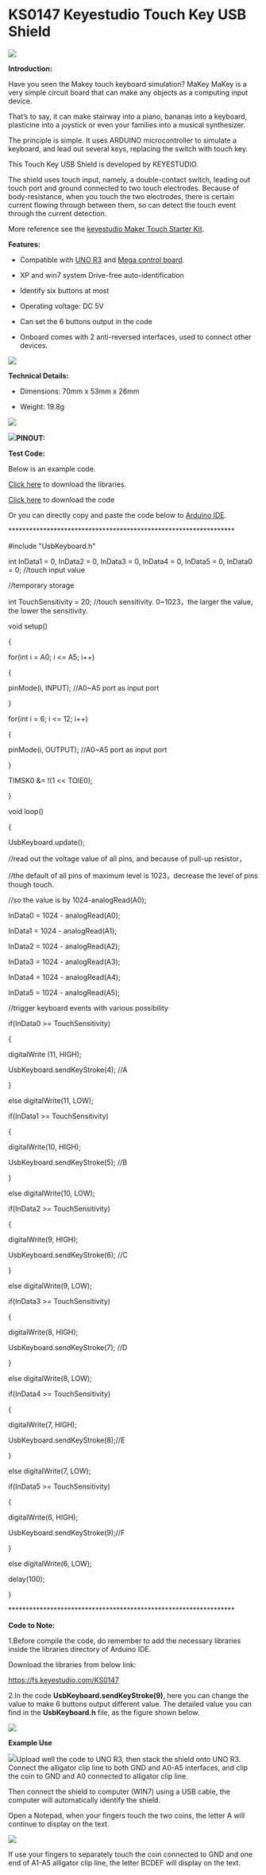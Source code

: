 # **KS0147 Keyestudio Touch Key USB Shield**

![](KS0147/media/979c3782c2391bfb02b66ec3c4913486.png)

**Introduction:**

Have you seen the Makey touch keyboard simulation? MaKey MaKey is a very simple
circuit board that can make any objects as a computing input device.

That’s to say, it can make stairway into a piano, bananas into a keyboard,
plasticine into a joystick or even your families into a musical synthesizer.

The principle is simple. It uses ARDUINO microcontroller to simulate a keyboard,
and lead out several keys, replacing the switch with touch key.

This Touch Key USB Shield is developed by KEYESTUDIO.

The shield uses touch input, namely, a double-contact switch, leading out touch
port and ground connected to two touch electrodes. Because of body-resistance,
when you touch the two electrodes, there is certain current flowing through
between them, so can detect the touch event through the current detection.

More reference see the [keyestudio Maker Touch Starter
Kit](http://wiki.keyestudio.com/index.php/Ks0188_keyestudio_Maker_Touch_Starter_Kit).

**Features:**

-   Compatible with [UNO
    R3](http://wiki.keyestudio.com/index.php/Ks0001_keyestudio_UNO_R3_BOARD) and
    [Mega control
    board](http://wiki.keyestudio.com/index.php/Ks0002_keyestudio_Mega_2560_R3_Development_Board).

-   XP and win7 system Drive-free auto-identification

-   Identify six buttons at most

-   Operating voltage: DC 5V

-   Can set the 6 buttons output in the code

-   Onboard comes with 2 anti-reversed interfaces, used to connect other
    devices.

![](KS0147/media/cff5d01bc103f7b83027be4580d77087.jpeg)

**Technical Details:**

-   Dimensions: 70mm x 53mm x 26mm

-   Weight: 19.8g

**![](KS0147/media/760815d331e2cf82e511e60a717bbfb9.jpeg)**

![](KS0147/media/272336edb30020e586548f5bbee5e569.jpeg)**PINOUT:**

**Test Code:**

Below is an example code.

[Click here](https://drive.google.com/open?id=1WfwYEaAQSRz_q6QHv8qjIF8BfGwH0UNa)
to download the libraries.

[Click here](https://drive.google.com/open?id=1IJCN4apPYGFBX7bNXJccrP9y6GJ3rkwo)
to download the code

Or you can directly copy and paste the code below to [Arduino
IDE](http://wiki.keyestudio.com/index.php/How_to_Download_Arduino_IDE).

\*\*\*\*\*\*\*\*\*\*\*\*\*\*\*\*\*\*\*\*\*\*\*\*\*\*\*\*\*\*\*\*\*\*\*\*\*\*\*\*\*\*\*\*\*\*\*\*\*\*\*\*\*\*\*\*\*\*\*\*\*\*\*\*\*

\#include "UsbKeyboard.h"

int InData1 = 0, InData2 = 0, InData3 = 0, InData4 = 0, InData5 = 0, InData0 =
0; //touch input value

//temporary storage

int TouchSensitivity = 20; //touch sensitivity. 0\~1023，the larger the value,
the lower the sensitivity.

void setup()

{

for(int i = A0; i \<= A5; i++)

{

pinMode(i, INPUT); //A0\~A5 port as input port

}

for(int i = 6; i \<= 12; i++)

{

pinMode(i, OUTPUT); //A0\~A5 port as input port

}

TIMSK0 &= !(1 \<\< TOIE0);

}

void loop()

{

UsbKeyboard.update();

//read out the voltage value of all pins, and because of pull-up resistor，

//the default of all pins of maximum level is 1023，decrease the level of pins
though touch.

//so the value is by 1024-analogRead(A0);

InData0 = 1024 - analogRead(A0);

InData1 = 1024 - analogRead(A1);

InData2 = 1024 - analogRead(A2);

InData3 = 1024 - analogRead(A3);

InData4 = 1024 - analogRead(A4);

InData5 = 1024 - analogRead(A5);

//trigger keyboard events with various possibility

if(InData0 \>= TouchSensitivity)

{

digitalWrite (11, HIGH);

UsbKeyboard.sendKeyStroke(4); //A

}

else digitalWrite(11, LOW);

if(InData1 \>= TouchSensitivity)

{

digitalWrite(10, HIGH);

UsbKeyboard.sendKeyStroke(5); //B

}

else digitalWrite(10, LOW);

if(InData2 \>= TouchSensitivity)

{

digitalWrite(9, HIGH);

UsbKeyboard.sendKeyStroke(6); //C

}

else digitalWrite(9, LOW);

if(InData3 \>= TouchSensitivity)

{

digitalWrite(8, HIGH);

UsbKeyboard.sendKeyStroke(7); //D

}

else digitalWrite(8, LOW);

if(InData4 \>= TouchSensitivity)

{

digitalWrite(7, HIGH);

UsbKeyboard.sendKeyStroke(8);//E

}

else digitalWrite(7, LOW);

if(InData5 \>= TouchSensitivity)

{

digitalWrite(6, HIGH);

UsbKeyboard.sendKeyStroke(9);//F

}

else digitalWrite(6, LOW);

delay(100);

}

\*\*\*\*\*\*\*\*\*\*\*\*\*\*\*\*\*\*\*\*\*\*\*\*\*\*\*\*\*\*\*\*\*\*\*\*\*\*\*\*\*\*\*\*\*\*\*\*\*\*\*\*\*\*\*\*\*\*\*\*\*\*\*\*\*

**Code to Note:**

1.Before compile the code, do remember to add the necessary libraries inside the
libraries directory of Arduino IDE.

Download the libraries from below link:

<https://fs.keyestudio.com/KS0147>

2.In the code **UsbKeyboard.sendKeyStroke(9)**, here you can change the value to
make 6 buttons output different value. The detailed value you can find in the
**UsbKeyboard.h** file, as the figure shown below.

![](KS0147/media/ceb62977205d949cb90c9f4df6cae968.png)

**Example Use**

![](KS0147/media/8b2cc9f58bdc345faac28ddcb4446722.png)Upload well the code to UNO R3,
then stack the shield onto UNO R3. Connect the alligator clip line to both GND
and A0-A5 interfaces, and clip the coin to GND and A0 connected to alligator
clip line.

Then connect the shield to computer (WIN7) using a USB cable, the computer will
automatically identify the shield.

Open a Notepad, when your fingers touch the two coins, the letter A will
continue to display on the text.

![](KS0147/media/3d2b31d62d03dcd1a0f632e30cb7f0fc.jpeg)

If use your fingers to separately touch the coin connected to GND and one end of
A1-A5 alligator clip line, the letter BCDEF will display on the text.
